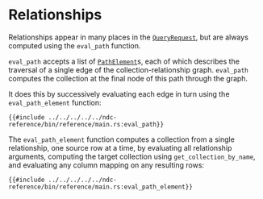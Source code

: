 # Relationships

Relationships appear in many places in the [`QueryRequest`](../../../reference/types.md#queryrequest), but are always computed using the `eval_path` function.

`eval_path` accepts a list of [`PathElement`](../../../reference/types.md#pathelement)s, each of which describes the traversal of a single edge of the collection-relationship graph. `eval_path` computes the collection at the final node of this path through the graph.

It does this by successively evaluating each edge in turn using the `eval_path_element` function:

```rust,no_run,noplayground
{{#include ../../../../../ndc-reference/bin/reference/main.rs:eval_path}}
```

The `eval_path_element` function computes a collection from a single relationship, one source row at a time, by evaluating all relationship arguments, computing the target collection using `get_collection_by_name`, and evaluating any column mapping on any resulting rows:

```rust,no_run,noplayground
{{#include ../../../../../ndc-reference/bin/reference/main.rs:eval_path_element}}
```
